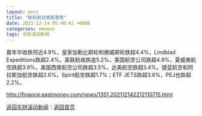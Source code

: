 ```yaml
---
layout: post
title: "邮轮航空类股普跌"
date: 2021-12-14 05:40:41 +0800
categories: emnews
tags: 东财滚动新闻
---
```


嘉年华收跌将近4.9%，皇家加勒比邮轮和挪威邮轮跌超4.4%，Lindblad Expeditions跌超2.4%。美联航收跌逾5.2%，美国航空公司跌超4.9%，夏威夷航空跌超3.9%，美国西南航空公司跌超3.5%，达美航空跌超3.4%，捷蓝航空和阿拉斯加航空跌超2.6%，Spirit航空跌超1.7%；ETF JETS跌超3.6%，PEJ也跌超2.2%。

<http://finance.eastmoney.com/news/1351,202112142212110715.html>

[返回东财滚动新闻](//finews.withounder.com/emnews/)｜[返回首页](//finews.withounder.com/)